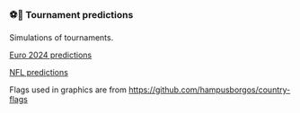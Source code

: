 ### ⚽🏈 Tournament predictions

Simulations of tournaments.

[Euro 2024 predictions](euro_2024/latest_projections.md)

[NFL predictions](nfl/latest_projections.html)

Flags used in graphics are from <https://github.com/hampusborgos/country-flags>
